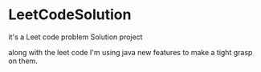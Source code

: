 # LeetCodeSolution  
it's a Leet code problem Solution project

along with the leet code I'm using java new features to make a tight grasp on them.
